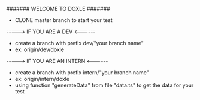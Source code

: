 ####### WELCOME TO DOXLE #######

- CLONE master branch to start your test

-----> IF YOU ARE A DEV <------

- create a branch with prefix dev/"your branch name"
- ex: origin/dev/doxle

-----> IF YOU ARE AN INTERN <------

- create a branch with prefix intern/"your branch name"
- ex: origin/intern/doxle
- using function "generateData" from file "data.ts" to get the data for your test
